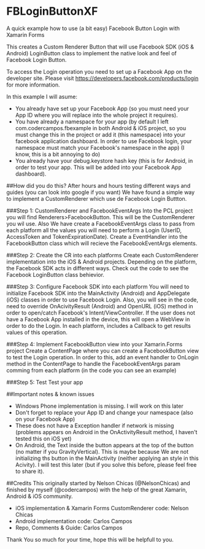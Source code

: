 # FBLoginButtonXF
A quick example how to use (a bit easy) Facebook Button Login with Xamarin Forms

This creates a Custom Renderer Button that will use Facebook SDK (iOS & Android) LoginButton class to implement the native look and feel of Facebook Login Button.

To access the Login operation you need to set up a Facebook App on the developer site. Please visit https://developers.facebook.com/products/login for more information.

In this example I will asume:
- You already have set up your Facebook App (so you must need your App ID where you will replace into the whole project it requires).
- You have already a namespace for your app (by default I left com.codercampos.fbexample in both Android & iOS project, so you must change this in the project or add it (this namespace) into your facebook application dashboard. In order to use Facebook login, your namespace must match your Facebook's namespace in the app) (I know, this is a bit annoying to do)
- You already have your debug.keystore hash key (this is for Android, in order to test your app. This will be added into your Facebook App dashboard).

##How did you do this?
After hours and hours testing different ways and guides (you can look into google if you want) We have found a simple way to implement a CustomRenderer which use de Facebook Login Buttton.

###Step 1: CustomRenderer and FacebookEventArgs
Into the PCL project you will find Renderers>FacebookButton. This will be the CustomRenderer you wil use. Also We have create a FacebookEventArgs class to pass from each platform all the values you will need to perform a Login (UserID, AccessToken and TokenExpirationDate). Create a EventHandler into the FacebookButton class which will recieve the FacebookEventArgs elements.

###Step 2: Create the CR into each platforms
Create each CustomRenderer implementation into the iOS & Android projects. Depending on the platform, the Facebook SDK acts in different ways. Check out the code to see the Facebook LoginButton class behievior.

###Step 3: Configure Facebook SDK into each platform
You will need to initialize Facebook SDK into the MainActivity (Android) and AppDelegate (iOS) classes in order to use Facebook Login. Also, you will see in the code, need to override OnAcivityResult (Android) and OpenURL (iOS) method in order to open/catch Facebook's Intent/ViewController. If the user does not have a Facebook App installed in the device, this will open a WebView in order to do the Login. In each platform, includes a Callback to get results values of this operation.

###Step 4: Implement FacebookButton view into your Xamarin.Forms project
Create a ContentPage where you can create a FacebookButton view to test the Login operation. In order to this, add an event handler to OnLogin method in the ContentPage to handle the FacebookEventArgs param comming from each platform (in the code you can see an example)

###Step 5: Test
Test your app

##Important notes & known issues
- Windows Phone implementation is missing. I will work on this later
- Don't forget to replace your App ID and change your namespace (also on your Facebook App)
- These does not have a Exception handler if network is missing (problems appears on Android in the OnActivityResult method, I haven't tested this on iOS yet)
- On Android, the Text inside the button appears at the top of the button (no matter if you GravityVertical). This is maybe because We are not initializing ths button in the MainActivity (neither applying an style in this Acivity). I will test this later (but if you solve this before, please feel free to share it).

##Credits
This originally started by Nelson Chicas (@NelsonChicas) and finished by myself (@codercampos) with the help of the great Xamarin, Android & iOS community.

- iOS implementation & Xamarin Forms CustomRenderer code: Nelson Chicas
- Android implementation code: Carlos Campos
- Repo, Comments & Guide: Carlos Campos

Thank You so much for your time, hope this will be helpfull to you.

